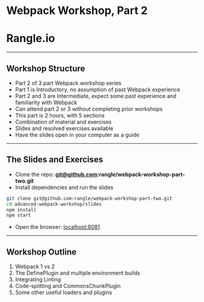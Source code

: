 # Webpack Workshop, Part 2

# Rangle.io

---

## Workshop Structure

- Part 2 of 3 part Webpack workshop series
- Part 1 is Introductory, no assumption of past Webpack experience
- Part 2 and 3 are Intermediate, expect some past experience and familiarity with Webpack
- Can attend part 2 or 3 without completing prior workshops
- This part is 2 hours, with 5 sections
- Combination of material and exercises
- Slides and resolved exercises available
- Have the slides open in your computer as a guide

---

## The Slides and Exercises

- Clone the repo: **git@github.com:rangle/webpack-workshop-part-two.git**
- Install dependencies and run the slides

```sh
git clone git@github.com:rangle/webpack-workshop-part-two.git
cd advanced-webpack-workshop/slides
npm install
npm start
```

- Open the browser: [localhost:8081](http://localhost:8081)

---

## Workshop Outline

1. Webpack 1 vs 2
2. The DefinePlugin and multiple environment builds
3. Integrating Linting
4. Code-splitting and CommonsChunkPlugin
5. Some other useful loaders and plugins
